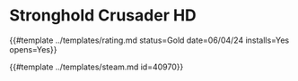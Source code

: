 # Stronghold Crusader HD

{{#template ../templates/rating.md status=Gold date=06/04/24 installs=Yes opens=Yes}}

{{#template ../templates/steam.md id=40970}}